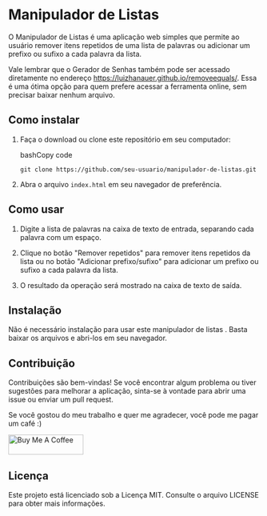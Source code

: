 Manipulador de Listas
=====================

O Manipulador de Listas é uma aplicação web simples que permite ao usuário remover itens repetidos de uma lista de palavras ou adicionar um prefixo ou sufixo a cada palavra da lista.

Vale lembrar que o Gerador de Senhas também pode ser acessado diretamente no endereço https://luizhanauer.github.io/removeequals/. Essa é uma ótima opção para quem prefere acessar a ferramenta online, sem precisar baixar nenhum arquivo.

Como instalar
-------------

1.  Faça o download ou clone este repositório em seu computador:
    
    bashCopy code
    
    ```
    git clone https://github.com/seu-usuario/manipulador-de-listas.git
    ```
    
2.  Abra o arquivo `index.html` em seu navegador de preferência.
    

Como usar
---------

1.  Digite a lista de palavras na caixa de texto de entrada, separando cada palavra com um espaço.
    
2.  Clique no botão "Remover repetidos" para remover itens repetidos da lista ou no botão "Adicionar prefixo/sufixo" para adicionar um prefixo ou sufixo a cada palavra da lista.
    
3.  O resultado da operação será mostrado na caixa de texto de saída.
    

Instalação
----------

Não é necessário instalação para usar este manipulador de listas . Basta baixar os arquivos e abri-los em seu navegador.

Contribuição
------------

Contribuições são bem-vindas! Se você encontrar algum problema ou tiver sugestões para melhorar a aplicação, sinta-se à vontade para abrir uma issue ou enviar um pull request.

Se você gostou do meu trabalho e quer me agradecer, você pode me pagar um café :)

<a href="https://www.paypal.com/donate/?hosted_button_id=SFR785YEYHC4E" target="_blank"><img src="https://cdn.buymeacoffee.com/buttons/v2/default-yellow.png" alt="Buy Me A Coffee" style="height: 40px !important;width: 150px !important;" ></a>


Licença
-------

Este projeto está licenciado sob a Licença MIT. Consulte o arquivo LICENSE para obter mais informações.
